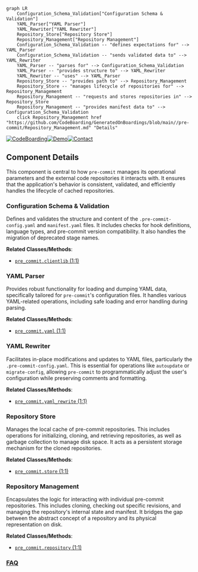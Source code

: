 ```mermaid
graph LR
    Configuration_Schema_Validation["Configuration Schema & Validation"]
    YAML_Parser["YAML Parser"]
    YAML_Rewriter["YAML Rewriter"]
    Repository_Store["Repository Store"]
    Repository_Management["Repository Management"]
    Configuration_Schema_Validation -- "defines expectations for" --> YAML_Parser
    Configuration_Schema_Validation -- "sends validated data to" --> YAML_Rewriter
    YAML_Parser -- "parses for" --> Configuration_Schema_Validation
    YAML_Parser -- "provides structure to" --> YAML_Rewriter
    YAML_Rewriter -- "uses" --> YAML_Parser
    Repository_Store -- "provides path to" --> Repository_Management
    Repository_Store -- "manages lifecycle of repositories for" --> Repository_Management
    Repository_Management -- "requests and stores repositories in" --> Repository_Store
    Repository_Management -- "provides manifest data to" --> Configuration_Schema_Validation
    click Repository_Management href "https://github.com/CodeBoarding/GeneratedOnBoardings/blob/main//pre-commit/Repository_Management.md" "Details"
```
[![CodeBoarding](https://img.shields.io/badge/Generated%20by-CodeBoarding-9cf?style=flat-square)](https://github.com/CodeBoarding/GeneratedOnBoardings)[![Demo](https://img.shields.io/badge/Try%20our-Demo-blue?style=flat-square)](https://www.codeboarding.org/demo)[![Contact](https://img.shields.io/badge/Contact%20us%20-%20contact@codeboarding.org-lightgrey?style=flat-square)](mailto:contact@codeboarding.org)

## Component Details

This component is central to how `pre-commit` manages its operational parameters and the external code repositories it interacts with. It ensures that the application's behavior is consistent, validated, and efficiently handles the lifecycle of cached repositories.

### Configuration Schema & Validation
Defines and validates the structure and content of the `.pre-commit-config.yaml` and `manifest.yaml` files. It includes checks for hook definitions, language types, and pre-commit version compatibility. It also handles the migration of deprecated stage names.


**Related Classes/Methods**:

- <a href="https://github.com/pre-commit/pre-commit/blob/master/pre_commit/clientlib.py#L1-L1" target="_blank" rel="noopener noreferrer">`pre_commit.clientlib` (1:1)</a>


### YAML Parser
Provides robust functionality for loading and dumping YAML data, specifically tailored for `pre-commit`'s configuration files. It handles various YAML-related operations, including safe loading and error handling during parsing.


**Related Classes/Methods**:

- <a href="https://github.com/pre-commit/pre-commit/blob/master/pre_commit/yaml.py#L1-L1" target="_blank" rel="noopener noreferrer">`pre_commit.yaml` (1:1)</a>


### YAML Rewriter
Facilitates in-place modifications and updates to YAML files, particularly the `.pre-commit-config.yaml`. This is essential for operations like `autoupdate` or `migrate-config`, allowing `pre-commit` to programmatically adjust the user's configuration while preserving comments and formatting.


**Related Classes/Methods**:

- <a href="https://github.com/pre-commit/pre-commit/blob/master/pre_commit/yaml_rewrite.py#L1-L1" target="_blank" rel="noopener noreferrer">`pre_commit.yaml_rewrite` (1:1)</a>


### Repository Store
Manages the local cache of pre-commit repositories. This includes operations for initializing, cloning, and retrieving repositories, as well as garbage collection to manage disk space. It acts as a persistent storage mechanism for the cloned repositories.


**Related Classes/Methods**:

- <a href="https://github.com/pre-commit/pre-commit/blob/master/pre_commit/store.py#L1-L1" target="_blank" rel="noopener noreferrer">`pre_commit.store` (1:1)</a>


### Repository Management
Encapsulates the logic for interacting with individual pre-commit repositories. This includes cloning, checking out specific revisions, and managing the repository's internal state and manifest. It bridges the gap between the abstract concept of a repository and its physical representation on disk.


**Related Classes/Methods**:

- <a href="https://github.com/pre-commit/pre-commit/blob/master/pre_commit/repository.py#L1-L1" target="_blank" rel="noopener noreferrer">`pre_commit.repository` (1:1)</a>




### [FAQ](https://github.com/CodeBoarding/GeneratedOnBoardings/tree/main?tab=readme-ov-file#faq)
